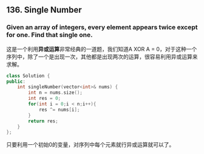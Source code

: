 ## 136. Single Number ##
### Given an array of integers, every element appears twice except for one. Find that single one. ###
这是一个利用**异或运算**非常经典的一道题，我们知道A XOR A = 0，对于这种一个序列中，除了一个是出现一次，其他都是出现两次的运算，很容易利用异或运算来求解。
```cpp
class Solution {
public:
    int singleNumber(vector<int>& nums) {
        int n = nums.size();
        int res = 0;
        for(int i = 0;i < n;i++){
            res ^= nums[i];
        }
        return res;
    }
};
```
只要利用一个初始0的变量，对序列中每个元素就行异或运算就可以了。